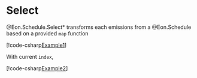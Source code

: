 ﻿# Select

@Eon.Schedule.Select* transforms each emissions from a @Eon.Schedule based on a
provided `map` function

[!code-csharp[Example1](../../../Eon.Tests/Examples/SelectTests.cs#Example1)]

With current `index`,

[!code-csharp[Example2](../../../Eon.Tests/Examples/SelectTests.cs#Example2)]
